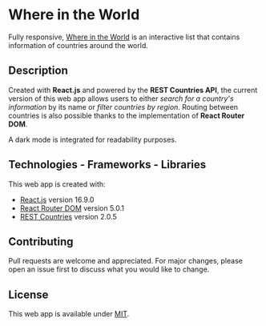 # Where in the World

Fully responsive, [Where in the World](https://country-pedia.firebaseapp.com) is an interactive list that contains information of countries around the world.

## Description

Created with **React.js** and powered by the **REST Countries API**, the current version of this web app allows users to either _search for a country's information_ by its name or _filter countries by region_. Routing between countries is also possible thanks to the implementation of **React Router DOM**.

A dark mode is integrated for readability purposes.

## Technologies - Frameworks - Libraries

This web app is created with:

- [React.js](https://reactjs.org) version 16.9.0
- [React Router DOM](https://reacttraining.com/react-router/web/guides/quick-start) version 5.0.1
- [REST Countries](https://github.com/apilayer/restcountries) version 2.0.5

## Contributing

Pull requests are welcome and appreciated. For major changes, please open an issue first to discuss what you would like to change.

## License

This web app is available under [MIT](https://choosealicense.com/licenses/mit/).
